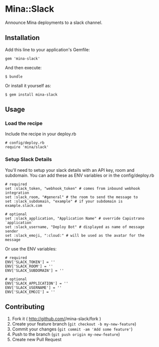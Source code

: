 # Mina::Slack

Announce Mina deployments to a slack channel.

## Installation

Add this line to your application's Gemfile:

    gem 'mina-slack'

And then execute:

    $ bundle

Or install it yourself as:

    $ gem install mina-slack

## Usage

### Load the recipe
Include the recipe in your deploy.rb

    # config/deploy.rb
    require 'mina/slack'

### Setup Slack Details
You'll need to setup your slack details with an API key, room and subdomain. You can add these as ENV variables or in the config/deploy.rb

    # required
    set :slack_token, "webhook_token" # comes from inbound webhook integration
    set :slack_room, "#general" # the room to send the message to
    set :slack_subdomain, "example" # if your subdomain is example.slack.com

    # optional
    set :slack_application, "Application Name" # override Capistrano `application`
    set :slack_username, "Deploy Bot" # displayed as name of message sender
    set :slack_emoji, ":cloud:" # will be used as the avatar for the message

Or use the ENV variables:

    # required
    ENV['SLACK_TOKEN'] = ''
    ENV['SLACK_ROOM'] = ''
    ENV['SLACK_SUBDOMAIN'] = ''

    # optional
    ENV['SLACK_APPLICATION'] = ''
    ENV['SLACK_USERNAME'] = ''
    ENV['SLACK_EMOJI'] = ''

## Contributing

1. Fork it ( http://github.com/<my-github-username>/mina-slack/fork )
2. Create your feature branch (`git checkout -b my-new-feature`)
3. Commit your changes (`git commit -am 'Add some feature'`)
4. Push to the branch (`git push origin my-new-feature`)
5. Create new Pull Request
